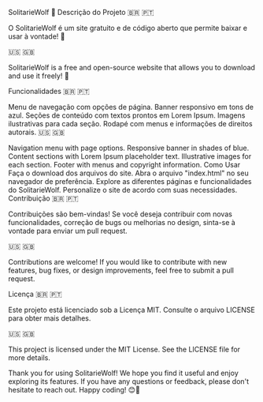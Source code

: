 SolitarieWolf 🌙
Descrição do Projeto
🇧🇷 🇵🇹

O SolitarieWolf é um site gratuito e de código aberto que permite baixar e usar à vontade! 🎉

🇺🇸 🇬🇧

SolitarieWolf is a free and open-source website that allows you to download and use it freely! 🎉

Funcionalidades
🇧🇷 🇵🇹

Menu de navegação com opções de página.
Banner responsivo em tons de azul.
Seções de conteúdo com textos prontos em Lorem Ipsum.
Imagens ilustrativas para cada seção.
Rodapé com menus e informações de direitos autorais.
🇺🇸 🇬🇧

Navigation menu with page options.
Responsive banner in shades of blue.
Content sections with Lorem Ipsum placeholder text.
Illustrative images for each section.
Footer with menus and copyright information.
Como Usar
Faça o download dos arquivos do site.
Abra o arquivo "index.html" no seu navegador de preferência.
Explore as diferentes páginas e funcionalidades do SolitarieWolf.
Personalize o site de acordo com suas necessidades.
Contribuição
🇧🇷 🇵🇹

Contribuições são bem-vindas! Se você deseja contribuir com novas funcionalidades, correção de bugs ou melhorias no design, sinta-se à vontade para enviar um pull request.

🇺🇸 🇬🇧

Contributions are welcome! If you would like to contribute with new features, bug fixes, or design improvements, feel free to submit a pull request.

Licença
🇧🇷 🇵🇹

Este projeto está licenciado sob a Licença MIT. Consulte o arquivo LICENSE para obter mais detalhes.

🇺🇸 🇬🇧

This project is licensed under the MIT License. See the LICENSE file for more details.

Thank you for using SolitarieWolf! We hope you find it useful and enjoy exploring its features. If you have any questions or feedback, please don't hesitate to reach out. Happy coding! 😊🚀